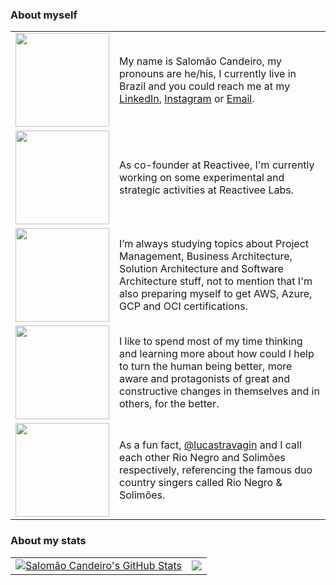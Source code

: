 ### About myself

<table>
  <tr>
    <td>
      <img align="center" src="https://user-images.githubusercontent.com/6067306/200113724-d956808b-5ba2-4a0e-9786-559984ddeb06.gif" width="150" />
    </td>
    <td align="left" width="95%">
      My name is Salomão Candeiro, my pronouns are he/his, I currently live in Brazil and you could reach me at my <a href="https://linkedin.com/in/scandeiro"               target="blank">LinkedIn</a>, <a href="https://www.instagram.com/salomao.candeiro" target="blank">Instagram</a> or <a href="mailto:s4lomao@live.com"                     target="blank">Email</a>.
    </td>
  </tr>
  <tr>
    <td>
      <img align="center" src="https://user-images.githubusercontent.com/6067306/200111808-9c3d4831-dc96-4b92-b6aa-ca4c6c8069d0.gif" width="150" />
    </td>
    <td align="left" width="95%">
      As co-founder at Reactivee, I'm currently working on some experimental and strategic activities at Reactivee Labs.
    </td>
  </tr>
  <tr>
    <td>
      <img align="center" src="https://user-images.githubusercontent.com/6067306/200113845-25d2831c-ab0f-4da1-bed5-b1d53d957262.gif" width="150" />
    </td>
    <td align="left" width="95%">
      I’m always studying topics about Project Management, Business Architecture, Solution Architecture and Software Architecture stuff, not to mention that I'm also preparing myself to get AWS, Azure, GCP and OCI certifications.
    </td>
  </tr>
    <td>
      <img align="center" src="https://user-images.githubusercontent.com/6067306/200113449-9b851996-98fe-43bf-8fc6-13553624c6a5.gif" width="150" />
    </td>
    <td align="left" width="95%">
      I like to spend most of my time thinking and learning more about how could I help to turn the human being better, more aware and protagonists of great and constructive changes in themselves and in others, for the better.
    </td>
  </tr>
  <tr>
    <td>
      <img align="center" src="https://user-images.githubusercontent.com/6067306/200113919-cc30a250-b237-4686-91be-3ed992ac034b.gif" width="150" />
    </td>
    <td align="left" width="95%">
      As a fun fact, <a href="https://github.com/lucastravagin" target="blank">@lucastravagin</a> and I call each other Rio Negro and Solimões respectively, referencing the famous duo country singers called Rio Negro & Solimões.
    </td>
  </tr>
</table>

### About my stats

<table>
  <tr>
    <td>
      <a href="https://github.com/scandeiro/github-readme-stats">
        <img align="center" src="https://github-readme-stats.vercel.app/api?username=scandeiro&show_icons=true&include_all_commits=true&theme=buefy&hide_border=true"           alt="Salomão Candeiro's GitHub Stats" />
      </a>
    </td>
    <td>
      <a href="https://github.com/scandeiro/github-readme-stats">
        <img align="center" src="https://github-readme-stats.vercel.app/api/top-langs/?username=scandeiro&layout=compact&theme=buefy&hide_border=true" />
      </a>
    </td>
  </tr>
</table>
